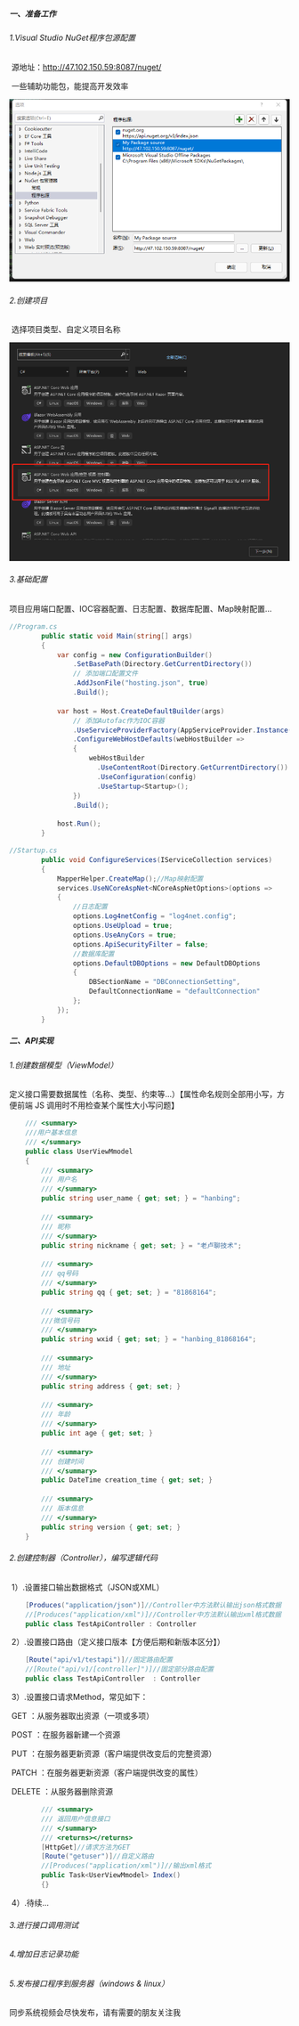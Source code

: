 ##### 一、准备工作

###### 		1.Visual Studio NuGet程序包源配置

​				源地址：http://47.102.150.59:8087/nuget/

​				一些辅助功能包，能提高开发效率

<img src="imgs/image-20210820102323879.png"/>

###### 		2.创建项目

​				选择项目类型、自定义项目名称

<img src="imgs/image-20210820102632982.png"/>

###### 		 3.基础配置

​				项目应用端口配置、IOC容器配置、日志配置、数据库配置、Map映射配置...

```c#
//Program.cs
		public static void Main(string[] args)
        {
            var config = new ConfigurationBuilder()
                .SetBasePath(Directory.GetCurrentDirectory())
                // 添加端口配置文件
                .AddJsonFile("hosting.json", true)
                .Build();

            var host = Host.CreateDefaultBuilder(args)
                // 添加Autofac作为IOC容器
                .UseServiceProviderFactory(AppServiceProvider.Instance().AutofacServiceProviderFactory)
                .ConfigureWebHostDefaults(webHostBuilder =>
                {
                    webHostBuilder
                      .UseContentRoot(Directory.GetCurrentDirectory())
                      .UseConfiguration(config)
                      .UseStartup<Startup>();
                })
                .Build();

            host.Run();
        }
```

```c#
//Startup.cs
		public void ConfigureServices(IServiceCollection services)
        {
            MapperHelper.CreateMap();//Map映射配置
            services.UseNCoreAspNet<NCoreAspNetOptions>(options =>
            {
                //日志配置
                options.Log4netConfig = "log4net.config";
                options.UseUpload = true;
                options.UseAnyCors = true;
                options.ApiSecurityFilter = false;
                //数据库配置
                options.DefaultDBOptions = new DefaultDBOptions
                {
                    DBSectionName = "DBConnectionSetting",
                    DefaultConnectionName = "defaultConnection"
                };
            });
        }
```



##### 二、API实现

###### 		1.创建数据模型（ViewModel）

​				定义接口需要数据属性（名称、类型、约束等...）【属性命名规则全部用小写，方便前端 JS 调用时不用检查某个属性大小写问题】

```c#
    /// <summary>
    ///用户基本信息
    /// </summary>
    public class UserViewMmodel
    {
        /// <summary>
        /// 用户名
        /// </summary>
        public string user_name { get; set; } = "hanbing";

        /// <summary>
        /// 昵称
        /// </summary>
        public string nickname { get; set; } = "老卢聊技术";

        /// <summary>
        /// qq号码
        /// </summary>
        public string qq { get; set; } = "81868164";

        /// <summary>
        ///微信号码
        /// </summary>
        public string wxid { get; set; } = "hanbing_81868164";

        /// <summary>
        /// 地址
        /// </summary>
        public string address { get; set; }

        /// <summary>
        /// 年龄
        /// </summary>
        public int age { get; set; }

        /// <summary>
        /// 创建时间
        /// </summary>
        public DateTime creation_time { get; set; }

        /// <summary>
        /// 版本信息
        /// </summary>
        public string version { get; set; }
    }
```



###### 		2.创建控制器（Controller），编写逻辑代码

​				1）.设置接口输出数据格式（JSON或XML）

```c#
    [Produces("application/json")]//Controller中方法默认输出json格式数据
	//[Produces("application/xml")]//Controller中方法默认输出xml格式数据
    public class TestApiController : Controller
```

​				2）.设置接口路由（定义接口版本【方便后期和新版本区分】）

```c#
    [Route("api/v1/testapi")]//固定路由配置
	//[Route("api/v1/[controller]")]//固定部分路由配置
    public class TestApiController  : Controller
```

​				3）.设置接口请求Method，常见如下：

​							GET ：从服务器取出资源（一项或多项）

​							POST ：在服务器新建一个资源

​							PUT ：在服务器更新资源（客户端提供改变后的完整资源）

​							PATCH ：在服务器更新资源（客户端提供改变的属性）

​							DELETE ：从服务器删除资源

```c#
        /// <summary>
        /// 返回用户信息接口
        /// </summary>
        /// <returns></returns>
        [HttpGet]//请求方法为GET
        [Route("getuser")]//自定义路由
        //[Produces("application/xml")]//输出xml格式
        public Task<UserViewMmodel> Index()
        {}
```

​				4）.待续...

###### 		3.进行接口调用测试

###### 		4.增加日志记录功能

###### 		5.发布接口程序到服务器（windows & linux）

同步系统视频会尽快发布，请有需要的朋友关注我



